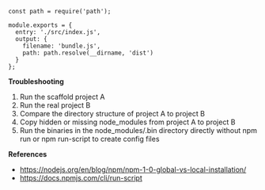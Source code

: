    const path = require('path');

    module.exports = {
      entry: './src/index.js',
      output: {
        filename: 'bundle.js',
        path: path.resolve(__dirname, 'dist')
      }
    };


**Troubleshooting**

1. Run the scaffold project A
1. Run the real project B
1. Compare the directory structure of project A to project B 
1. Copy hidden or missing node_modules from project A to project B
1. Run the binaries in the node_modules/.bin directory directly without npm run or npm run-script to create config files

**References**

* https://nodejs.org/en/blog/npm/npm-1-0-global-vs-local-installation/
* https://docs.npmjs.com/cli/run-script